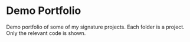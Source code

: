 # Demo Portfolio
Demo portfolio of some of my signature projects.
Each folder is a project. Only the relevant code is shown.
